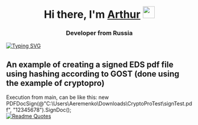 <h1 align="center">Hi there, I'm <a href="https://github.com/archienko" target="_blank">Arthur</a> 
<img src="https://github.com/blackcater/blackcater/raw/main/images/Hi.gif" height="32"/></h1>
<h3 align="center">Developer from Russia</h3>

[![Typing SVG](https://readme-typing-svg.herokuapp.com?color=%2336BCF7&lines=This+is+cryptopro+signer)](https://git.io/typing-svg)</br>
## An example of creating a signed EDS pdf file using hashing according to GOST (done using the example of cryptopro) </br>
Execution from main, can be like this: new PDFDocSign(@"C:\Users\Aeremenko\Downloads\CryptoProTest\signTest.pdf", "12345678").SignDoc(); </br>
[![Readme Quotes](https://quotes-github-readme.vercel.app/api?type=horizontal&theme=dark)](https://github.com/piyushsuthar/github-readme-quotes)</br>
